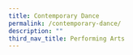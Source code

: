 ```yaml
---
title: Contemporary Dance
permalink: /contemporary-dance/
description: ""
third_nav_title: Performing Arts
---
```

